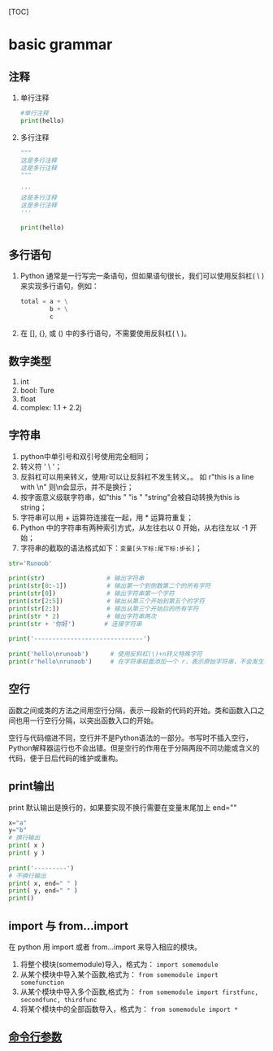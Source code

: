 [TOC]

# basic grammar

## 注释

1. 单行注释
   
   ```python
   #单行注释
   print(hello)
   ```

2. 多行注释
   
   ```python
   """
   这是多行注释
   这是多行注释
   """

   '''
   这是多行注释
   这是多行注释
   '''

   print(hello)
   ```
  
## 多行语句

1. Python 通常是一行写完一条语句，但如果语句很长，我们可以使用反斜杠( \ )来实现多行语句，例如：

   ```python
   total = a + \
           b + \
           c
   ```

2. 在 [], {}, 或 () 中的多行语句，不需要使用反斜杠( \ )。

## 数字类型

1. int
2. bool: Ture
3. float
4. complex: 1.1 + 2.2j
   
## 字符串

1. python中单引号和双引号使用完全相同；
2. 转义符 ' \ '；
3. 反斜杠可以用来转义，使用r可以让反斜杠不发生转义。。 如 r"this is a line with \n" 则\n会显示，并不是换行；
4. 按字面意义级联字符串，如"this " "is " "string"会被自动转换为this is string；
5. 字符串可以用 + 运算符连接在一起，用 * 运算符重复；
6. Python 中的字符串有两种索引方式，从左往右以 0 开始，从右往左以 -1 开始；
7. 字符串的截取的语法格式如下：`变量[头下标:尾下标:步长]`；
    
```python
str='Runoob'
 
print(str)                 # 输出字符串
print(str[0:-1])           # 输出第一个到倒数第二个的所有字符
print(str[0])              # 输出字符串第一个字符
print(str[2:5])            # 输出从第三个开始到第五个的字符
print(str[2:])             # 输出从第三个开始后的所有字符
print(str * 2)             # 输出字符串两次
print(str + '你好')        # 连接字符串
 
print('------------------------------')
 
print('hello\nrunoob')      # 使用反斜杠(\)+n转义特殊字符
print(r'hello\nrunoob')     # 在字符串前面添加一个 r，表示原始字符串，不会发生转义
```

## 空行

函数之间或类的方法之间用空行分隔，表示一段新的代码的开始。类和函数入口之间也用一行空行分隔，以突出函数入口的开始。

空行与代码缩进不同，空行并不是Python语法的一部分。书写时不插入空行，Python解释器运行也不会出错。但是空行的作用在于分隔两段不同功能或含义的代码，便于日后代码的维护或重构。

## print输出

print 默认输出是换行的，如果要实现不换行需要在变量末尾加上 end=""

```python
x="a"
y="b"
# 换行输出
print( x )
print( y )
 
print('---------')
# 不换行输出
print( x, end=" " )
print( y, end=" " )
print()
```

## import 与 from...import

在 python 用 import 或者 from...import 来导入相应的模块。

1. 将整个模块(somemodule)导入，格式为： `import somemodule`
2. 从某个模块中导入某个函数,格式为： `from somemodule import somefunction`
3. 从某个模块中导入多个函数,格式为： `from somemodule import firstfunc, secondfunc, thirdfunc`
4. 将某个模块中的全部函数导入，格式为： `from somemodule import *`
   
## [命令行参数](https://www.runoob.com/python3/python3-command-line-arguments.html)

